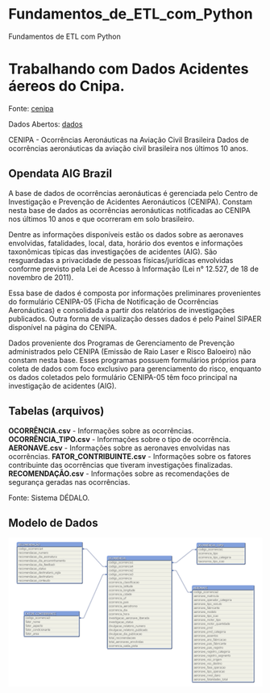 # Fundamentos_de_ETL_com_Python
 Fundamentos de ETL com Python

<h1>Trabalhando com Dados Acidentes áereos do Cnipa.</h1>

Fonte:  [cenipa](https://www2.fab.mil.br/cenipa/)

Dados Abertos: [dados](https://dados.gov.br/dataset/ocorrencias-aeronauticas-da-aviacao-civil-brasileira)


CENIPA - Ocorrências Aeronáuticas na Aviação Civil Brasileira
Dados de ocorrências aeronáuticas da aviação civil brasileira nos últimos 10 anos.

<h2>Opendata AIG Brazil</h2>

A base de dados de ocorrências aeronáuticas é gerenciada pelo Centro de Investigação e Prevenção de Acidentes Aeronáuticos (CENIPA). Constam nesta base de dados as ocorrências aeronáuticas notificadas ao CENIPA nos últimos 10 anos e que ocorreram em solo brasileiro.

Dentre as informações disponíveis estão os dados sobre as aeronaves envolvidas, fatalidades, local, data, horário dos eventos e informações taxonômicas típicas das investigações de acidentes (AIG). São resguardadas a privacidade de pessoas físicas/jurídicas envolvidas conforme previsto pela Lei de Acesso à Informação (Lei n° 12.527, de 18 de novembro de 2011).

Essa base de dados é composta por informações preliminares provenientes do formulário CENIPA-05 (Ficha de Notificação de Ocorrências Aeronáuticas) e consolidada a partir dos relatórios de investigações publicados. Outra forma de visualização desses dados é pelo Painel SIPAER disponível na página do CENIPA.

Dados proveniente dos Programas de Gerenciamento de Prevenção administrados pelo CENIPA (Emissão de Raio Laser e Risco Baloeiro) não constam nesta base. Esses programas possuem formulários próprios para coleta de dados com foco exclusivo para gerenciamento do risco, enquanto os dados coletados pelo formulário CENIPA-05 têm foco principal na investigação de acidentes (AIG).

<h2>Tabelas (arquivos)</h2>

**OCORRÊNCIA.csv** - Informações sobre as ocorrências.
**OCORRÊNCIA_TIPO.csv** - Informações sobre o tipo de ocorrência.
**AERONAVE.csv** - Informações sobre as aeronaves envolvidas nas ocorrências.
**FATOR_CONTRIBUINTE.csv** - Informações sobre os fatores contribuinte das ocorrências que tiveram investigações finalizadas.
**RECOMENDAÇÃO.csv** - Informações sobre as recomendações de segurança geradas nas ocorrências.

Fonte: Sistema DÉDALO.


<h2>Modelo de Dados</h2>

<img src="modelo_dados.png">

